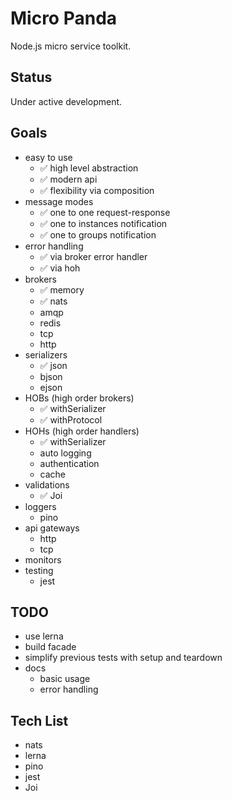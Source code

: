 # Micro Panda

Node.js micro service toolkit.

## Status

Under active development.

## Goals

- easy to use
  - :white_check_mark: high level abstraction
  - :white_check_mark: modern api
  - :white_check_mark: flexibility via composition
- message modes
  - :white_check_mark: one to one request-response
  - :white_check_mark: one to instances notification
  - :white_check_mark: one to groups notification
- error handling
  - :white_check_mark: via broker error handler
  - :white_check_mark: via hoh
- brokers
  - :white_check_mark: memory
  - :white_check_mark: nats
  - amqp
  - redis
  - tcp
  - http
- serializers
  - :white_check_mark: json
  - bjson
  - ejson
- HOBs (high order brokers)
  - :white_check_mark: withSerializer
  - :white_check_mark: withProtocol
- HOHs (high order handlers)
  - :white_check_mark: withSerializer
  - auto logging
  - authentication
  - cache
- validations
  - :white_check_mark: Joi
- loggers
  - pino
- api gateways
  - http
  - tcp
- monitors
- testing
  - jest

## TODO

- use lerna
- build facade
- simplify previous tests with setup and teardown
- docs
  - basic usage
  - error handling

## Tech List

- nats
- lerna
- pino
- jest
- Joi

